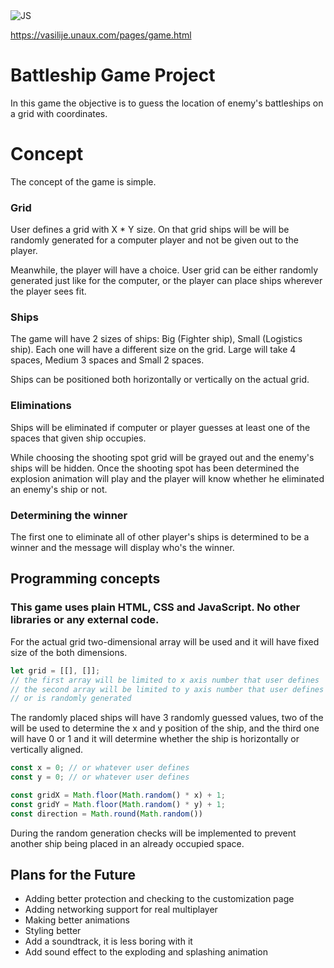 <img src="https://i.imgur.com/Ee1PdCS.png" alt="JS">

https://vasilije.unaux.com/pages/game.html

# Battleship Game Project

In this game the objective is to guess the location of enemy's battleships on a grid with coordinates.

# Concept

The concept of the game is simple.

### Grid

User defines a grid with X * Y size. On that grid ships will be will be randomly generated for a computer player and not be given out to the player.

Meanwhile, the player will have a choice. User grid can be either randomly generated just like for the computer, or the player can place ships wherever the player sees fit.

### Ships

The game will have 2 sizes of ships: Big (Fighter ship), Small (Logistics ship). Each one will have a different size on the grid. Large will take 4 spaces, Medium 3 spaces and Small 2 spaces.

Ships can be positioned both horizontally or vertically on the actual grid.

### Eliminations

Ships will be eliminated if computer or player guesses at least one of the spaces that given ship occupies.

While choosing the shooting spot grid will be grayed out and the enemy's ships will be hidden. Once the shooting spot has been determined the explosion animation will play and the player will know whether he eliminated an enemy's ship or not.

### Determining the winner

The first one to eliminate all of other player's ships is determined to be a winner and the message will display who's the winner.

## Programming concepts

### This game uses plain HTML, CSS and JavaScript. No other libraries or any external code.

For the actual grid two-dimensional array will be used and it will have fixed size of the both dimensions.

```javascript
let grid = [[], []]; 
// the first array will be limited to x axis number that user defines
// the second array will be limited to y axis number that user defines
// or is randomly generated
```

The randomly placed ships will have 3 randomly guessed values,
two of the will be used to determine the x and y position of the ship, and the third one will have 0 or 1 and it will determine whether the ship is horizontally or vertically aligned.

```javascript
const x = 0; // or whatever user defines
const y = 0; // or whatever user defines

const gridX = Math.floor(Math.random() * x) + 1;
const gridY = Math.floor(Math.random() * y) + 1;
const direction = Math.round(Math.random())
```

During the random generation checks will be implemented to prevent another ship being placed in an already occupied space.

## Plans for the Future

* Adding better protection and checking to the customization page
* Adding networking support for real multiplayer
* Making better animations
* Styling better
* Add a soundtrack, it is less boring with it
* Add sound effect to the exploding and splashing animation